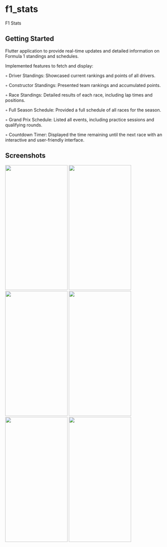 # f1_stats

F1 Stats

## Getting Started

<p> Flutter application to provide real-time updates and detailed information on Formula 1 standings and schedules.</p>

<p>Implemented features to fetch and display:</p>
<p>  ◦ Driver Standings: Showcased current rankings and points of all drivers.</p>
<p>  ◦ Constructor Standings: Presented team rankings and accumulated points.</p>
<p>   ◦ Race Standings: Detailed results of each race, including lap times and positions.</p>
<p>  ◦ Full Season Schedule: Provided a full schedule of all races for the season.</p>
<p>  ◦ Grand Prix Schedule: Listed all events, including practice sessions and qualifying rounds.</p>
<p>  ◦ Countdown Timer: Displayed the time remaining until the next race with an interactive and user-friendly interface.</p>

## Screenshots
<img src = "https://github.com/user-attachments/assets/0cd05539-f8ac-4ee7-9773-b6b19d399cbf" width="200" height="400"/>
<img src = "https://github.com/user-attachments/assets/70c5cb49-47dc-4b1c-85dc-439ffa9519dc" width="200" height="400"/>
<img src = "https://github.com/user-attachments/assets/78d1a99e-b7f9-48bb-be7c-b2519a0f9f15" width="200" height="400"/>
<img src = "https://github.com/user-attachments/assets/cb4ecbb0-b423-4e29-a3ef-9b567efe05e6" width="200" height="400"/>
<img src = "https://github.com/user-attachments/assets/b935851d-064e-47d7-bd68-0eea92fbdd59"  width="200" height="400"/>
<img src = "https://github.com/user-attachments/assets/7ed6f8cd-e4c6-42bb-b157-02d32a3e2660" width="200" height="400"/>
